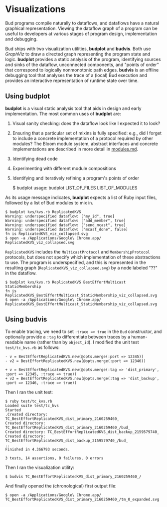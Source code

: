# Visualizations

Bud programs compile naturally to dataflows, and dataflows have a natural
graphical representation.  Viewing the dataflow graph of a program can be useful
to developers at various stages of program design, implementation and debugging.

Bud ships with two visualization utilities, __budplot__ and __budvis__.  Both
use _GraphViz_ to draw a directed graph representing the program state and
logic.  __budplot__ provides a static analysis of the program, identifying
sources and sinks of the dataflow, unconnected components, and "points of order"
that correspond to logically nonmonotonic path edges. __budvis__ is an offline
debugging tool that analyses the trace of a (local) Bud execution and provides
an interactive representation of runtime state over time.

## Using budplot

__budplot__ is a visual static analysis tool that aids in design and early
implementation.  The most common uses of __budplot__ are:

1. Visual sanity checking: does the dataflow look like I expected it to look?
2. Ensuring that a particular set of mixins is fully specified: e.g., did I forget to include a concrete implementation of a protocol required by other modules?
   The Bloom module system, abstract interfaces and concrete implementations are described in more detail in [modules.md](modules.md).
3. Identifying dead code
4. Experimenting with different module compositions
5. Identifying and iteratively refining a program's points of order


    $ budplot
    usage: budplot LIST_OF_FILES LIST_OF_MODULES

As its usage message indicates, __budplot__ expects a list of Ruby input files,
followed by a list of Bud modules to mix in.

    $ budplot kvs/kvs.rb ReplicatedKVS
    Warning: underspecified dataflow: ["my_id", true]
    Warning: underspecified dataflow: ["add_member", true]
    Warning: underspecified dataflow: ["send_mcast", true]
    Warning: underspecified dataflow: ["mcast_done", false]
    fn is ReplicatedKVS_viz_collapsed.svg
    $ open -a /Applications/Google\ Chrome.app/ ReplicatedKVS_viz_collapsed.svg

`ReplicatedKVS` includes the `MulticastProtocol` and `MembershipProtocol`
protocols, but does not specify which implementation of these abstractions to
use.  The program is underspecified, and this is represented in the resulting
graph (`ReplicatedKVS_viz_collapsed.svg`) by a node labeled "??" in the
dataflow.

    $ budplot kvs/kvs.rb ReplicatedKVS BestEffortMulticast StaticMembership
    fn is ReplicatedKVS_BestEffortMulticast_StaticMembership_viz_collapsed.svg
    $ open -a /Applications/Google\ Chrome.app/ ReplicatedKVS_BestEffortMulticast_StaticMembership_viz_collapsed.svg

## Using budvis

To enable tracing, we need to set `:trace => true` in the `Bud` constructor, and optionally provide a `:tag` to differentiate between traces by a human-readable name (rather than by `object_id`).  I modified the unit test `test/tc_kvs.rb` as follows:

    - v = BestEffortReplicatedKVS.new(@opts.merge(:port => 12345))
    - v2 = BestEffortReplicatedKVS.new(@opts.merge(:port => 12346))

    + v = BestEffortReplicatedKVS.new(@opts.merge(:tag => 'dist_primary', :port => 12345, :trace => true))
    + v2 = BestEffortReplicatedKVS.new(@opts.merge(:tag => 'dist_backup', :port => 12346, :trace => true))


Then I ran the unit test:

    $ ruby test/tc_kvs.rb 
    Loaded suite test/tc_kvs
    Started
    .Created directory: TC_BestEffortReplicatedKVS_dist_primary_2160259460_
    Created directory: TC_BestEffortReplicatedKVS_dist_primary_2160259460_/bud_
    Created directory: TC_BestEffortReplicatedKVS_dist_backup_2159579740_
    Created directory: TC_BestEffortReplicatedKVS_dist_backup_2159579740_/bud_
    ..
    Finished in 4.366793 seconds.
    
    3 tests, 14 assertions, 0 failures, 0 errors

Then I ran the visualization utility:

    $ budvis TC_BestEffortReplicatedKVS_dist_primary_2160259460_/

And finally opened the (chronological) first output file:

    $ open -a /Applications/Google\ Chrome.app/ TC_BestEffortReplicatedKVS_dist_primary_2160259460_/tm_0_expanded.svg
